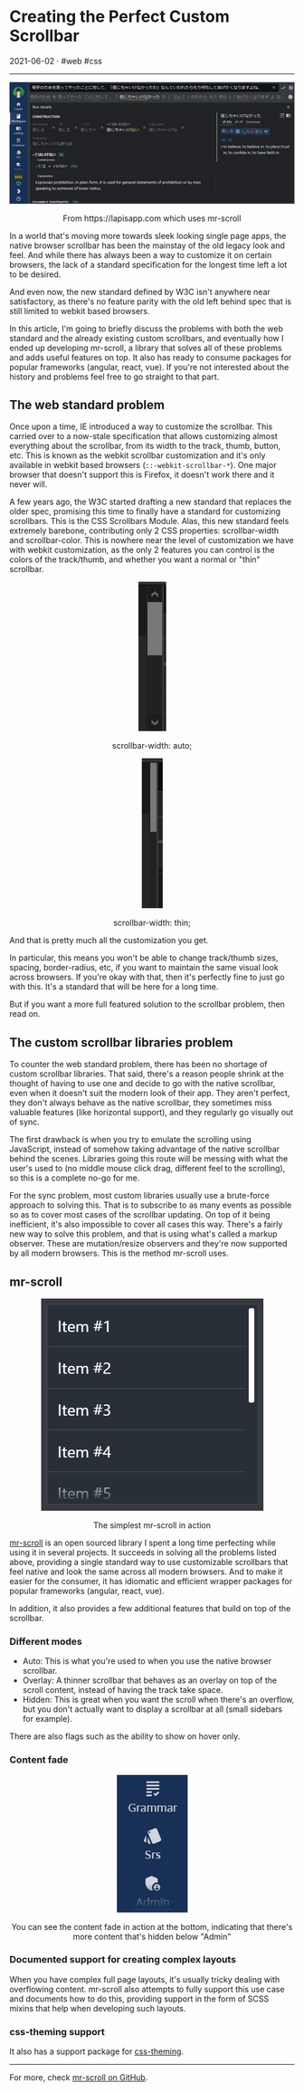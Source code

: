 # Creating the Perfect Custom Scrollbar

2021-06-02 · #web #css

---

<p align="center"><img src="../assets/2021-06-02-creating-the-perfect-custom-scrollbar/1.png" /></p>
<p align="center">From https://lapisapp.com which uses mr-scroll</p>

In a world that's moving more towards sleek looking single page apps, the native browser scrollbar has been the mainstay of the old legacy look and feel. And while there has always been a way to customize it on certain browsers, the lack of a standard specification for the longest time left a lot to be desired.

And even now, the new standard defined by W3C isn't anywhere near satisfactory, as there's no feature parity with the old left behind spec that is still limited to webkit based browsers.

In this article, I'm going to briefly discuss the problems with both the web standard and the already existing custom scrollbars, and eventually how I ended up developing mr-scroll, a library that solves all of these problems and adds useful features on top. It also has ready to consume packages for popular frameworks (angular, react, vue). If you're not interested about the history and problems feel free to go straight to that part.

## The web standard problem

Once upon a time, IE introduced a way to customize the scrollbar. This carried over to a now-stale specification that allows customizing almost everything about the scrollbar, from its width to the track, thumb, button, etc. This is known as the webkit scrollbar customization and it's only available in webkit based browsers (`::-webkit-scrollbar-*`). One major browser that doesn't support this is Firefox, it doesn't work there and it never will.

A few years ago, the W3C started drafting a new standard that replaces the older spec, promising this time to finally have a standard for customizing scrollbars. This is the CSS Scrollbars Module. Alas, this new standard feels extremely barebone, contributing only 2 CSS properties: scrollbar-width and scrollbar-color. This is nowhere near the level of customization we have with webkit customization, as the only 2 features you can control is the colors of the track/thumb, and whether you want a normal or "thin" scrollbar.

<p align="center"><img src="../assets/2021-06-02-creating-the-perfect-custom-scrollbar/2.png" /></p>
<p align="center">scrollbar-width: auto;</p>

<p align="center"><img src="../assets/2021-06-02-creating-the-perfect-custom-scrollbar/3.png" /></p>
<p align="center">scrollbar-width: thin;</p>

And that is pretty much all the customization you get.

In particular, this means you won't be able to change track/thumb sizes, spacing, border-radius, etc, if you want to maintain the same visual look across browsers. If you're okay with that, then it's perfectly fine to just go with this. It's a standard that will be here for a long time.

But if you want a more full featured solution to the scrollbar problem, then read on.

## The custom scrollbar libraries problem

To counter the web standard problem, there has been no shortage of custom scrollbar libraries. That said, there's a reason people shrink at the thought of having to use one and decide to go with the native scrollbar, even when it doesn't suit the modern look of their app. They aren't perfect, they don't always behave as the native scrollbar, they sometimes miss valuable features (like horizontal support), and they regularly go visually out of sync.

The first drawback is when you try to emulate the scrolling using JavaScript, instead of somehow taking advantage of the native scrollbar behind the scenes. Libraries going this route will be messing with what the user's used to (no middle mouse click drag, different feel to the scrolling), so this is a complete no-go for me.

For the sync problem, most custom libraries usually use a brute-force approach to solving this. That is to subscribe to as many events as possible so as to cover most cases of the scrollbar updating. On top of it being inefficient, it's also impossible to cover all cases this way. There's a fairly new way to solve this problem, and that is using what's called a markup observer. These are mutation/resize observers and they're now supported by all modern browsers. This is the method mr-scroll uses.

## mr-scroll

<p align="center"><img src="../assets/2021-06-02-creating-the-perfect-custom-scrollbar/4.png" /></p>
<p align="center">The simplest mr-scroll in action</p>

[mr-scroll](https://github.com/mrahhal/mr-scroll) is an open sourced library I spent a long time perfecting while using it in several projects. It succeeds in solving all the problems listed above, providing a single standard way to use customizable scrollbars that feel native and look the same across all modern browsers. And to make it easier for the consumer, it has idiomatic and efficient wrapper packages for popular frameworks (angular, react, vue).

In addition, it also provides a few additional features that build on top of the scrollbar.

### Different modes

- Auto: This is what you're used to when you use the native browser scrollbar.
- Overlay: A thinner scrollbar that behaves as an overlay on top of the scroll content, instead of having the track take space.
- Hidden: This is great when you want the scroll when there's an overflow, but you don't actually want to display a scrollbar at all (small sidebars for example).

There are also flags such as the ability to show on hover only.

### Content fade

<p align="center"><img src="../assets/2021-06-02-creating-the-perfect-custom-scrollbar/5.png" /></p>
<p align="center">You can see the content fade in action at the bottom, indicating that there's more content that's hidden below "Admin"</p>

### Documented support for creating complex layouts

When you have complex full page layouts, it's usually tricky dealing with overflowing content. mr-scroll also attempts to fully support this use case and documents how to do this, providing support in the form of SCSS mixins that help when developing such layouts.

### css-theming support

It also has a support package for [css-theming](https://github.com/mrahhal/css-theming).

---

For more, check [mr-scroll on GitHub](https://github.com/mrahhal/mr-scroll).
